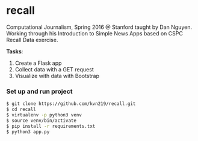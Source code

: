 # recall

Computational Journalism, Spring 2016 @ Stanford taught by Dan Nguyen.  Working through his Introduction to Simple News Apps based on CSPC Recall Data exercise.

__Tasks__:
  1. Create a Flask app
  2. Collect data with a GET request
  3. Visualize with data with Bootstrap


### Set up and run project

```sh
$ git clone https://github.com/kvn219/recall.git
$ cd recall
$ virtualenv -p python3 venv
$ source venv/bin/activate
$ pip install -r requirements.txt
$ python3 app.py
```
